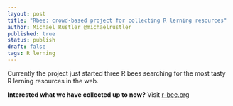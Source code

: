 ```yaml
---
layout: post
title: "Rbee: crowd-based project for collecting R lerning resources"
author: Michael Rustler @michaelrustler
published: true
status: publish
draft: false
tags: R lerning
---
```

 
Currently the project just started three R bees searching for the most tasty 
R lerning resources in the web. 
 
 
**Interested what we have collected up to now?** Visit [r-bee.org](http://delicious.com/r_bee)
